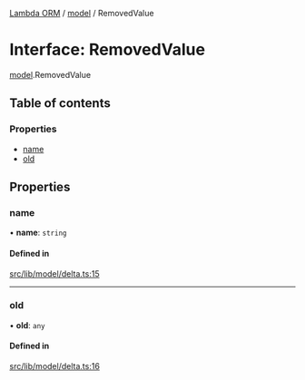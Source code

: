 [Lambda ORM](../README.md) / [model](../modules/model.md) / RemovedValue

# Interface: RemovedValue

[model](../modules/model.md).RemovedValue

## Table of contents

### Properties

- [name](model.RemovedValue.md#name)
- [old](model.RemovedValue.md#old)

## Properties

### name

• **name**: `string`

#### Defined in

[src/lib/model/delta.ts:15](https://github.com/FlavioLionelRita/lambda-orm/blob/36f1fb3/src/lib/model/delta.ts#L15)

___

### old

• **old**: `any`

#### Defined in

[src/lib/model/delta.ts:16](https://github.com/FlavioLionelRita/lambda-orm/blob/36f1fb3/src/lib/model/delta.ts#L16)
